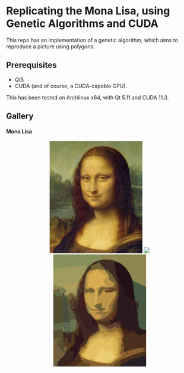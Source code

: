 # Replicating the Mona Lisa, using Genetic Algorithms and CUDA

This repo has an implementation of a genetic algorithm, which aims to reproduce a picture
using polygons.

## Prerequisites

- Qt5
- CUDA (and of course, a CUDA-capable GPU).

This has been tested on Archlinux x64, with Qt 5.11 and CUDA 11.3.

## Gallery

<h4>Mona Lisa</h4>
<p align="center">
  <img src='./examples/monalisa2.jpg'  width="250" >
  <img src='./examples/mona.gif'  width="250" >
  <img src="./examples/final.png"  width="250" >
</p>

